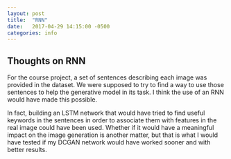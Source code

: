 ```yaml
---
layout: post
title:  "RNN"
date:   2017-04-29 14:15:00 -0500
categories: info
---
```


## Thoughts on RNN

For the course project, a set of sentences describing each image was provided in the dataset. We were supposed to try to find a way to use those sentences to help the generative model in its task. I think the use of an RNN would have made this possible.

In fact, building an LSTM network that would have tried to find useful keywords in the sentences in order to associate them with features in the real image could have been used. Whether if it would have a meaningful impact on the image generation is another matter, but that is what I would have tested if my DCGAN network would have worked sooner and with better results.
